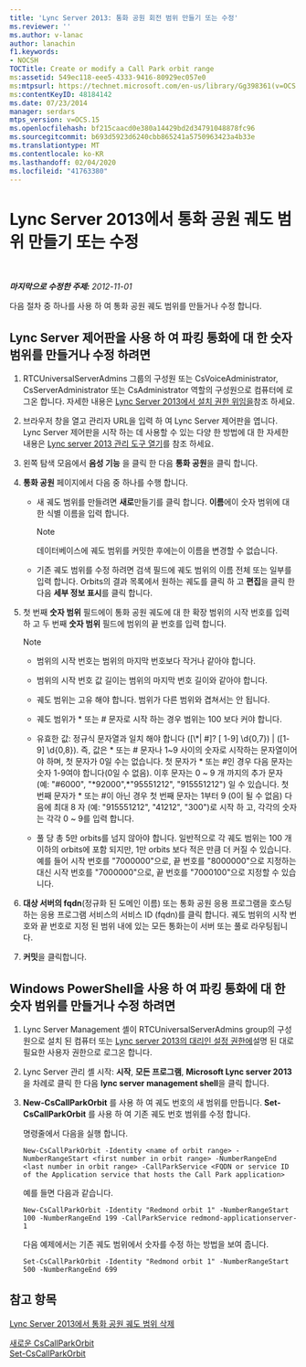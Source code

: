 ```yaml
---
title: 'Lync Server 2013: 통화 공원 회전 범위 만들기 또는 수정'
ms.reviewer: ''
ms.author: v-lanac
author: lanachin
f1.keywords:
- NOCSH
TOCTitle: Create or modify a Call Park orbit range
ms:assetid: 549ec118-eee5-4333-9416-80929ec057e0
ms:mtpsurl: https://technet.microsoft.com/en-us/library/Gg398361(v=OCS.15)
ms:contentKeyID: 48184142
ms.date: 07/23/2014
manager: serdars
mtps_version: v=OCS.15
ms.openlocfilehash: bf215caacd0e380a14429bd2d34791048878fc96
ms.sourcegitcommit: b693d5923d6240cbb865241a5750963423a4b33e
ms.translationtype: MT
ms.contentlocale: ko-KR
ms.lasthandoff: 02/04/2020
ms.locfileid: "41763380"
---
```

<div data-xmlns="http://www.w3.org/1999/xhtml">

<div class="topic" data-xmlns="http://www.w3.org/1999/xhtml" data-msxsl="urn:schemas-microsoft-com:xslt" data-cs="http://msdn.microsoft.com/en-us/">

<div data-asp="http://msdn2.microsoft.com/asp">

# <a name="create-or-modify-a-call-park-orbit-range-in-lync-server-2013"></a>Lync Server 2013에서 통화 공원 궤도 범위 만들기 또는 수정

</div>

<div id="mainSection">

<div id="mainBody">

<span> </span>

_**마지막으로 수정한 주제:** 2012-11-01_

다음 절차 중 하나를 사용 하 여 통화 공원 궤도 범위를 만들거나 수정 합니다.

<div>

## <a name="to-use-lync-server-control-panel-to-create-or-modify-a-range-of-numbers-for-parking-calls"></a>Lync Server 제어판을 사용 하 여 파킹 통화에 대 한 숫자 범위를 만들거나 수정 하려면

1.  RTCUniversalServerAdmins 그룹의 구성원 또는 CsVoiceAdministrator, CsServerAdministrator 또는 CsAdministrator 역할의 구성원으로 컴퓨터에 로그온 합니다. 자세한 내용은 [Lync Server 2013에서 설치 권한 위임을](lync-server-2013-delegate-setup-permissions.md)참조 하세요.

2.  브라우저 창을 열고 관리자 URL을 입력 하 여 Lync Server 제어판을 엽니다. Lync Server 제어판을 시작 하는 데 사용할 수 있는 다양 한 방법에 대 한 자세한 내용은 [Lync server 2013 관리 도구 열기](lync-server-2013-open-lync-server-administrative-tools.md)를 참조 하세요.

3.  왼쪽 탐색 모음에서 **음성 기능** 을 클릭 한 다음 **통화 공원**을 클릭 합니다.

4.  **통화 공원** 페이지에서 다음 중 하나를 수행 합니다.
    
      - 새 궤도 범위를 만들려면 **새로**만들기를 클릭 합니다. **이름**에이 숫자 범위에 대 한 식별 이름을 입력 합니다.
        
        <div>
        

        > [!NOTE]  
        > 데이터베이스에 궤도 범위를 커밋한 후에는이 이름을 변경할 수 없습니다.

        
        </div>
    
      - 기존 궤도 범위를 수정 하려면 검색 필드에 궤도 범위의 이름 전체 또는 일부를 입력 합니다. Orbits의 결과 목록에서 원하는 궤도를 클릭 하 고 **편집**을 클릭 한 다음 **세부 정보 표시**를 클릭 합니다.

5.  첫 번째 **숫자 범위** 필드에이 통화 공원 궤도에 대 한 확장 범위의 시작 번호를 입력 하 고 두 번째 **숫자 범위** 필드에 범위의 끝 번호를 입력 합니다.
    
    <div>
    

    > [!NOTE]  
    > <UL>
    > <LI>
    > <P>범위의 시작 번호는 범위의 마지막 번호보다 작거나 같아야 합니다.</P>
    > <LI>
    > <P>범위의 시작 번호 값 길이는 범위의 마지막 번호 길이와 같아야 합니다.</P>
    > <LI>
    > <P>궤도 범위는 고유 해야 합니다. 범위가 다른 범위와 겹쳐서는 안 됩니다.</P>
    > <LI>
    > <P>궤도 범위가 * 또는 # 문자로 시작 하는 경우 범위는 100 보다 커야 합니다.</P>
    > <LI>
    > <P>유효한 값: 정규식 문자열과 일치 해야 합니다 ([\*| #]? [ 1-9] \d{0,7}) | ([1-9] \d{0,8}). 즉, 값은 * 또는 # 문자나 1~9 사이의 숫자로 시작하는 문자열이어야 하며, 첫 문자가 0일 수는 없습니다. 첫 문자가 * 또는 #인 경우 다음 문자는 숫자 1-9여야 합니다(0일 수 없음). 이후 문자는 0 ~ 9 개 까지의 추가 문자 (예: "#6000", "*92000",*"95551212", "915551212") 일 수 있습니다. 첫 번째 문자가 * 또는 #이 아닌 경우 첫 번째 문자는 1부터 9 (0이 될 수 없음) 다음에 최대 8 자 (예: "915551212", "41212", "300")로 시작 하 고, 각각의 숫자는 각각 0 ~ 9를 입력 합니다.</P>
    > <LI>
    > <P>풀 당 총 5만 orbits를 넘지 않아야 합니다. 일반적으로 각 궤도 범위는 100 개 이하의 orbits에 포함 되지만, 1만 orbits 보다 적은 만큼 더 커질 수 있습니다. 예를 들어 시작 번호를 "7000000"으로, 끝 번호를 "8000000"으로 지정하는 대신 시작 번호를 "7000000"으로, 끝 번호를 "7000100"으로 지정할 수 있습니다.</P></LI></UL>

    
    </div>

6.  **대상 서버의 fqdn**(정규화 된 도메인 이름) 또는 통화 공원 응용 프로그램을 호스팅하는 응용 프로그램 서비스의 서비스 ID (fqdn)를 클릭 합니다. 궤도 범위의 시작 번호와 끝 번호로 지정 된 범위 내에 있는 모든 통화는이 서버 또는 풀로 라우팅됩니다.

7.  **커밋**을 클릭합니다.

</div>

<div>

## <a name="to-use-windows-powershell-to-create-or-modify-a-range-of-numbers-for-parking-calls"></a>Windows PowerShell을 사용 하 여 파킹 통화에 대 한 숫자 범위를 만들거나 수정 하려면

1.  Lync Server Management 셸이 RTCUniversalServerAdmins group의 구성원으로 설치 된 컴퓨터 또는 [Lync server 2013의 대리인 설정 권한에](lync-server-2013-delegate-setup-permissions.md)설명 된 대로 필요한 사용자 권한으로 로그온 합니다.

2.  Lync Server 관리 셸 시작: **시작**, **모든 프로그램**, **Microsoft Lync server 2013**을 차례로 클릭 한 다음 **lync server management shell**을 클릭 합니다.

3.  **New-CsCallParkOrbit** 를 사용 하 여 궤도 번호의 새 범위를 만듭니다. **Set-CsCallParkOrbit** 를 사용 하 여 기존 궤도 번호 범위를 수정 합니다.
    
    명령줄에서 다음을 실행 합니다.
    
        New-CsCallParkOrbit -Identity <name of orbit range> -NumberRangeStart <first number in orbit range> -NumberRangeEnd <last number in orbit range> -CallParkService <FQDN or service ID of the Application service that hosts the Call Park application>
    
    예를 들면 다음과 같습니다.
    
        New-CsCallParkOrbit -Identity "Redmond orbit 1" -NumberRangeStart 100 -NumberRangeEnd 199 -CallParkService redmond-applicationserver-1
    
    다음 예제에서는 기존 궤도 범위에서 숫자를 수정 하는 방법을 보여 줍니다.
    
        Set-CsCallParkOrbit -Identity "Redmond orbit 1" -NumberRangeStart 500 -NumberRangeEnd 699

</div>

<div>

## <a name="see-also"></a>참고 항목


[Lync Server 2013에서 통화 공원 궤도 범위 삭제](lync-server-2013-delete-a-call-park-orbit-range.md)  


[새로운 CsCallParkOrbit](https://docs.microsoft.com/powershell/module/skype/New-CsCallParkOrbit)  
[Set-CsCallParkOrbit](https://docs.microsoft.com/powershell/module/skype/Set-CsCallParkOrbit)  
  

</div>

</div>

<span> </span>

</div>

</div>

</div>

